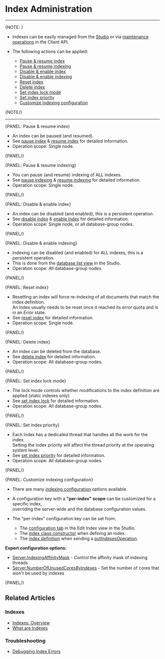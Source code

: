 # Index Administration

---

{NOTE: }

* Indexes can be easily managed from the [Studio](../studio/database/indexes/indexes-list-view#indexes-list-view) or via [maintenance operations](../client-api/operations/what-are-operations#what-are-operations) in the Client API.

* The following actions can be applied:
    * [Pause & resume index](../indexes/index-administration#pause-&-resume-index)
    * [Pause & resume indexing](../indexes/index-administration#pause-&-resume-indexing)
    * [Disable & enable index](../indexes/index-administration#disable-&-enable-index)
    * [Disable & enable indexing](../indexes/index-administration#disable-&-enable-indexing)
    * [Reset index](../indexes/index-administration#reset-index)
    * [Delete index](../indexes/index-administration#delete-index)
    * [Set index lock mode](../indexes/index-administration#set-index-lock-mode)
    * [Set index priority](../indexes/index-administration#set-index-priority)
    * [Customize indexing configuration](../indexes/index-administration#customize-indexing-configuration)

{NOTE/}

---

{PANEL: Pause & resume index}

* An index can be paused (and resumed).  
* See [pause index](../client-api/operations/maintenance/indexes/stop-index) & [resume index](../client-api/operations/maintenance/indexes/start-index) for detailed information.  
* Operation scope: Single node.

{PANEL/}

{PANEL: Pause & resume indexing}

* You can pause (and resume) indexing of ALL indexes.  
* See [pause indexing](../client-api/operations/maintenance/indexes/stop-indexing) & [resume indexing](../client-api/operations/maintenance/indexes/start-indexing) for detailed information.
* Operation scope: Single node.

{PANEL/}

{PANEL: Disable & enable index}

* An index can be disabled (and enabled), this is a persistent operation.  
* See [disable index](../client-api/operations/maintenance/indexes/disable-index) & [enable index](../client-api/operations/maintenance/indexes/enable-index) for detailed information.
* Operation scope: Single node, or all database-group nodes.

{PANEL/}

{PANEL: Disable & enable indexing}

* Indexing can be disabled (and enabled) for ALL indexes, this is a persistent operation.  
* This is done from the [database list view](../studio/database/databases-list-view#more-actions) in the Studio.  
* Operation scope: All database-group nodes.  

{PANEL/}

{PANEL: Reset index}

* Resetting an index will force re-indexing of all documents that match the index definition.  
  An index usually needs to be reset once it reached its error quota and is in an _Error_ state.
* See [reset index](../client-api/operations/maintenance/indexes/reet-index) for detailed information.
* Operation scope: Single node.

{PANEL/}

{PANEL: Delete index}

* An index can be deleted from the database.   
* See [delete index](../client-api/operations/maintenance/indexes/delete-index) for detailed information.
* Operation scope: All database-group nodes.

{PANEL/}

{PANEL: Set index lock mode}

* The lock mode controls whether modifications to the index definition are applied (static indexes only). 
* See [set index lock](../client-api/operations/maintenance/indexes/set-index-lock) for detailed information.
* Operation scope: All database-group nodes.

{PANEL/}  

{PANEL: Set index priority}

* Each index has a dedicated thread that handles all the work for the index.  
  Setting the index priority will affect the thread priority at the operating system level.
* See [set index priority](../client-api/operations/maintenance/indexes/set-index-priority) for detailed information.
* Operation scope: All database-group nodes.

{PANEL/}

{PANEL: Customize indexing configuration}

* There are many [indexing configuration](../server/configuration/indexing-configuration) options available.  

* A configuration key with a __"per-index" scope__ can be customized for a specific index,  
  overriding the server-wide and the database configuration values.

* The "per-index" configuration key can be set from:
  * The [configuration tab](../studio/database/indexes/create-map-index#configuration) in the Edit Index view in the Studio.  
  * The [index class constructor](../indexes/creating-and-deploying#creating-an-index-with-custom-configuration) when defining an index.  
  * The [index definition](../indexes/creating-and-deploying#using-maintenance-operations) when sending a [putIndexesOperation](../client-api/operations/maintenance/indexes/put-indexes).

__Expert configuration options:__

* [Server.IndexingAffinityMask](../server/configuration/server-configuration#server.indexingaffinitymask) - Control the affinity mask of indexing threads
* [Server.NumberOfUnusedCoresByIndexes](../server/configuration/server-configuration#server.numberofunusedcoresbyindexes) - Set the number of cores that _won't_ be used by indexes

{PANEL/}

## Related Articles

### Indexes

- [Indexes: Overview](../studio/database/indexes/indexes-overview#indexes-overview)
- [What are Indexes](../indexes/what-are-indexes)

### Troubleshooting

- [Debugging Index Errors](../indexes/troubleshooting/debugging-index-errors)
